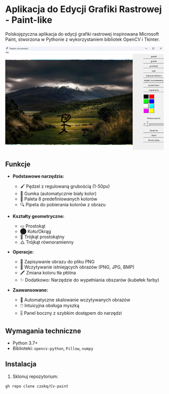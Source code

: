 # Aplikacja do Edycji Grafiki Rastrowej - Paint-like

Polskojęzyczna aplikacja do edycji grafiki rastrowej inspirowana Microsoft Paint, stworzona w Pythonie z wykorzystaniem bibliotek OpenCV i Tkinter.

![Przykładowy interfejs](screenshot.png) <!-- Dodaj własny screenshot -->

## Funkcje

- **Podstawowe narzędzia:**
  - 🖌️ Pędzel z regulowaną grubością (1-50px)
  - 🧼 Gumka (automatycznie biały kolor)
  - 🎨 Paleta 8 predefiniowanych kolorów
  - 🔍 Pipeta do pobierania kolorów z obrazu

- **Kształty geometryczne:**
  - ▭ Prostokąt
  - ⬤ Koło/Okrąg
  - 📐 Trójkąt prostokątny
  - △ Trójkąt równoramienny

- **Operacje:**
  - 💾 Zapisywanie obrazu do pliku PNG
  - 📂 Wczytywanie istniejących obrazów (PNG, JPG, BMP)
  - 🖍️ Zmiana koloru tła płótna
  - ✨ Dodatkowo: Narzędzie do wypełniania obszarów (kubełek farby)

- **Zaawansowane:**
  - 🔄 Automatyczne skalowanie wczytywanych obrazów
  - 🖱️ Intuicyjna obsługa myszką
  - 🎚️ Panel boczny z szybkim dostępem do narzędzi

## Wymagania techniczne

- Python 3.7+
- Biblioteki: `opencv-python`, `Pillow`, `numpy`

## Instalacja

1. Sklonuj repozytorium:
```bash
gh repo clone czokq/Cv-paint
